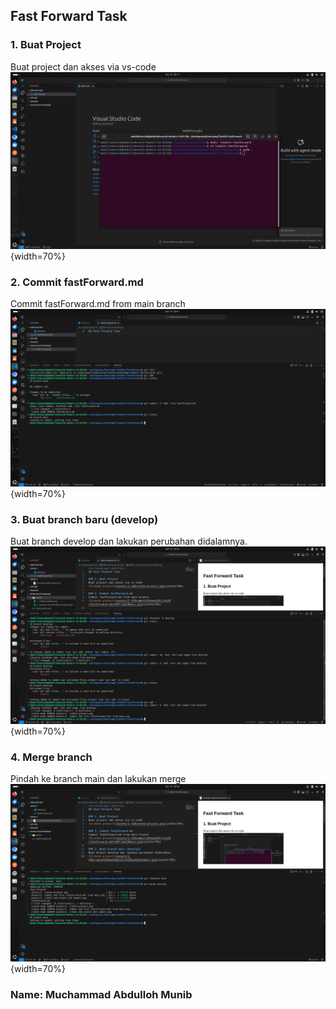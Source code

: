 ## Fast Forward Task

### 1. Buat Project
Buat project dan akses via vs-code
![create project](assets/1.%20create-project.png){width=70%}

### 2. Commit fastForward.md
Commit fastForward.md from main branch
![create project](assets/2.%20commit%20new%20file%20(fastForward.md)%20from%20main.png){width=70%}

### 3. Buat branch baru (develop)
Buat branch develop dan lakukan perubahan didalamnya.
![create project](assets/3.%20create%20new%20branch%20and%20commit.png){width=70%}

### 4. Merge branch
Pindah ke branch main dan lakukan merge
![create project](assets/4.%20Merge%20branch.png){width=70%}


### Name: Muchammad Abdulloh Munib